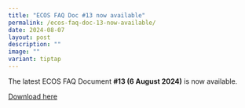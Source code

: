 ```yaml
---
title: "ECOS FAQ Doc #13 now available"
permalink: /ecos-faq-doc-13-now-available/
date: 2024-08-07
layout: post
description: ""
image: ""
variant: tiptap
---
```

<p>The latest ECOS FAQ Document <strong>#13 (6 August 2024)</strong> is now
available.</p>
<p><a href="/files/FAQ/ECOS_Launch_FAQ__13_6_Aug_24.pdf" rel="noopener noreferrer nofollow" target="_blank">Download here</a>
</p>